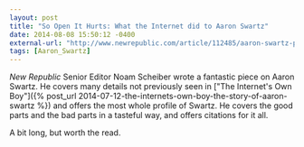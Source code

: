```yaml
---
layout: post
title: "So Open It Hurts: What the Internet did to Aaron Swartz"
date: 2014-08-08 15:50:12 -0400
external-url: "http://www.newrepublic.com/article/112485/aaron-swartz-profile-internet-will-never-save-you"
tags: [Aaron_Swartz]
---
```


*New Republic* Senior Editor Noam Scheiber wrote a fantastic piece on Aaron
Swartz. He covers many details not previously seen in ["The Internet's Own
Boy"]({% post_url 2014-07-12-the-internets-own-boy-the-story-of-aaron-swartz %})
and offers the most whole profile of Swartz. He covers the good parts and
the bad parts in a tasteful way, and offers citations for it all.

A bit long, but worth the read.
